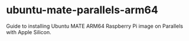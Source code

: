 # ubuntu-mate-parallels-arm64
Guide to installing Ubuntu MATE ARM64 Raspberry Pi image on Parallels with Apple Silicon.
